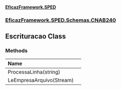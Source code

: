 #### [EficazFramework.SPED](EficazFrameworkSPED.md 'EficazFramework SPED')
### [EficazFramework.SPED.Schemas.CNAB240](EficazFramework.SPED.Schemas.CNAB240.md 'EficazFramework.SPED.Schemas.CNAB240')

## Escrituracao Class
### Methods

| Name | |
| :--- | :--- |
| ProcessaLinha(string) |  |
| LeEmpresaArquivo(Stream) |  |
